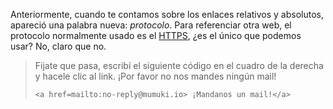Anteriormente, cuando te contamos sobre los enlaces relativos y absolutos, apareció una palabra nueva: *protocolo*. Para referenciar otra web, el protocolo normalmente usado es el [HTTPS](https://es.wikipedia.org/wiki/Protocolo_seguro_de_transferencia_de_hipertexto), ¿es el único que podemos usar?
No, claro que no.

> Fijate que pasa, escribí el siguiente código en el cuadro de la derecha y hacele clic al link. ¡Por favor no nos mandes ningún mail!
>
>```
> <a href=mailto:no-reply@mumuki.io> ¡Mandanos un mail!</a>
>```
